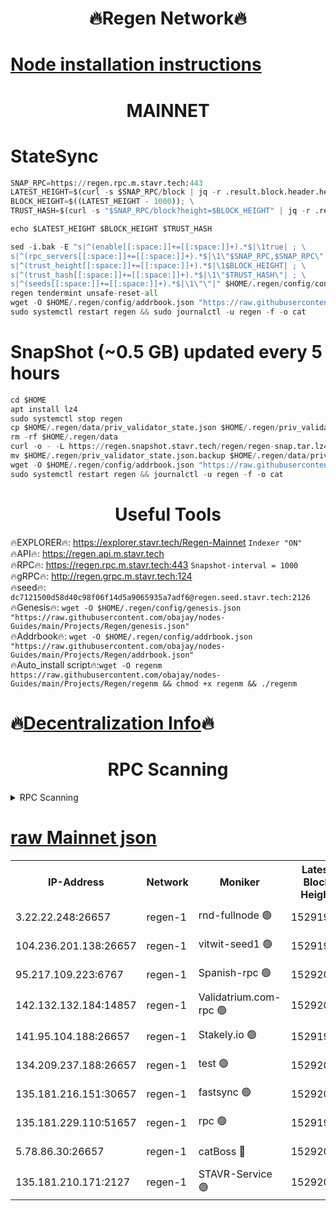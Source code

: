 <h1 align="center"> 🔥Regen Network🔥</h1>

[Node installation instructions](https://github.com/obajay/nodes-Guides/tree/main/Projects/Regen)
=
<h1 align="center"> MAINNET</h1>

# StateSync
```python
SNAP_RPC=https://regen.rpc.m.stavr.tech:443
LATEST_HEIGHT=$(curl -s $SNAP_RPC/block | jq -r .result.block.header.height); \
BLOCK_HEIGHT=$((LATEST_HEIGHT - 1000)); \
TRUST_HASH=$(curl -s "$SNAP_RPC/block?height=$BLOCK_HEIGHT" | jq -r .result.block_id.hash)

echo $LATEST_HEIGHT $BLOCK_HEIGHT $TRUST_HASH

sed -i.bak -E "s|^(enable[[:space:]]+=[[:space:]]+).*$|\1true| ; \
s|^(rpc_servers[[:space:]]+=[[:space:]]+).*$|\1\"$SNAP_RPC,$SNAP_RPC\"| ; \
s|^(trust_height[[:space:]]+=[[:space:]]+).*$|\1$BLOCK_HEIGHT| ; \
s|^(trust_hash[[:space:]]+=[[:space:]]+).*$|\1\"$TRUST_HASH\"| ; \
s|^(seeds[[:space:]]+=[[:space:]]+).*$|\1\"\"|" $HOME/.regen/config/config.toml
regen tendermint unsafe-reset-all
wget -O $HOME/.regen/config/addrbook.json "https://raw.githubusercontent.com/obajay/nodes-Guides/main/Projects/Regen/addrbook.json"
sudo systemctl restart regen && sudo journalctl -u regen -f -o cat
```
# SnapShot (~0.5 GB) updated every 5 hours
```python
cd $HOME
apt install lz4
sudo systemctl stop regen
cp $HOME/.regen/data/priv_validator_state.json $HOME/.regen/priv_validator_state.json.backup
rm -rf $HOME/.regen/data
curl -o - -L https://regen.snapshot.stavr.tech/regen/regen-snap.tar.lz4 | lz4 -c -d - | tar -x -C $HOME/.regen --strip-components 2
mv $HOME/.regen/priv_validator_state.json.backup $HOME/.regen/data/priv_validator_state.json
wget -O $HOME/.regen/config/addrbook.json "https://raw.githubusercontent.com/obajay/nodes-Guides/main/Projects/Regen/addrbook.json"
sudo systemctl restart regen && journalctl -u regen -f -o cat
```

 <h1 align="center"> Useful Tools</h1>

🔥EXPLORER🔥:     https://explorer.stavr.tech/Regen-Mainnet        `Indexer "ON"` \
🔥API🔥:          https://regen.api.m.stavr.tech \
🔥RPC🔥:          https://regen.rpc.m.stavr.tech:443              `Snapshot-interval = 1000` \
🔥gRPC🔥:         http://regen.grpc.m.stavr.tech:124 \
🔥seed🔥:      `dc7121500d58d40c98f06f14d5a9065935a7adf6@regen.seed.stavr.tech:2126` \
🔥Genesis🔥:   `wget -O $HOME/.regen/config/genesis.json "https://raw.githubusercontent.com/obajay/nodes-Guides/main/Projects/Regen/genesis.json"` \
🔥Addrbook🔥:  `wget -O $HOME/.regen/config/addrbook.json "https://raw.githubusercontent.com/obajay/nodes-Guides/main/Projects/Regen/addrbook.json"` \
🔥Auto_install script🔥:`wget -O regenm https://raw.githubusercontent.com/obajay/nodes-Guides/main/Projects/Regen/regenm && chmod +x regenm && ./regenm`

🔥[Decentralization Info](https://github.com/obajay/StateSync-snapshots/tree/main/Projects/Regen/Decentralization)🔥
=
<h1 align="center"> RPC Scanning</h1>

<details>
<summary>RPC Scanning</summary>

<h2 align="center"> We scan nodes in real time every 4 hours. And we provide the final result of RPC endpoints.
We cannot influence the operation of these nodes in any way. </h2>


```python
If Voting Power is higher than 0 --> then the Node is a validator of the network and may be subject to attack and be a potential threat to the chain.
```
```python
We marked such validators with a red symbol
```

</details>

[raw Mainnet json](https://rpc-check.regenm.stavr.tech/regenm/rpc-regenm-result.json)
=


<table><tr><th>IP-Address</th><th>Network</th><th>Moniker</th><th>Latest Block Height</th><th>Earliest Block Height</th><th>Catching Up</th><th>Tx Index</th><th>Voting Power</th><th>Scan Time</th></tr><tr><td>3.22.22.248:26657</td><td>regen-1</td><td>rnd-fullnode 🟢</td><td>15291998</td><td>4134001</td><td>False</td><td>on</td><td>0</td><td>2024-03-26T08:02:11.694277540UTC</td></tr><tr><td>104.236.201.138:26657</td><td>regen-1</td><td>vitwit-seed1 🟢</td><td>15291986</td><td>8943001</td><td>False</td><td>on</td><td>0</td><td>2024-03-26T08:01:01.394038510UTC</td></tr><tr><td>95.217.109.223:6767</td><td>regen-1</td><td>Spanish-rpc 🟢</td><td>15292010</td><td>10068001</td><td>False</td><td>on</td><td>0</td><td>2024-03-26T08:03:21.814160925UTC</td></tr><tr><td>142.132.132.184:14857</td><td>regen-1</td><td>Validatrium.com-rpc 🟢</td><td>15292011</td><td>11175001</td><td>False</td><td>on</td><td>0</td><td>2024-03-26T08:03:26.123876657UTC</td></tr><tr><td>141.95.104.188:26657</td><td>regen-1</td><td>Stakely.io 🟢</td><td>15291995</td><td>13442501</td><td>False</td><td>on</td><td>0</td><td>2024-03-26T08:01:54.557019493UTC</td></tr><tr><td>134.209.237.188:26657</td><td>regen-1</td><td>test 🟢</td><td>15292017</td><td>13992001</td><td>False</td><td>on</td><td>0</td><td>2024-03-26T08:04:03.654776017UTC</td></tr><tr><td>135.181.216.151:30657</td><td>regen-1</td><td>fastsync 🟢</td><td>15292003</td><td>14457001</td><td>False</td><td>off</td><td>0</td><td>2024-03-26T08:02:42.244250950UTC</td></tr><tr><td>135.181.229.110:51657</td><td>regen-1</td><td>rpc 🟢</td><td>15291994</td><td>14844001</td><td>False</td><td>on</td><td>0</td><td>2024-03-26T08:01:46.100275836UTC</td></tr><tr><td>5.78.86.30:26657</td><td>regen-1</td><td>catBoss 🔴</td><td>15292021</td><td>15237401</td><td>False</td><td>on</td><td>9054931942</td><td>2024-03-26T08:04:27.795894332UTC</td></tr><tr><td>135.181.210.171:2127</td><td>regen-1</td><td>STAVR-Service 🟢</td><td>15292024</td><td>15289001</td><td>False</td><td>on</td><td>0</td><td>2024-03-26T08:04:40.981892544UTC</td></tr></table>